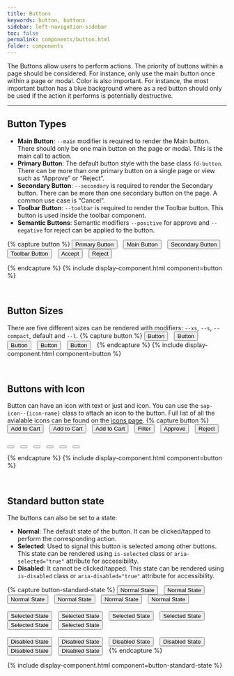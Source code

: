 ```yaml
---
title: Buttons
keywords: button, buttons
sidebar: left-navigation-sidebar
toc: false
permalink: components/button.html
folder: components
---
```


The Buttons allow users to perform actions. The priority of buttons within a page should be considered. For instance, only use the main button once within a page or modal.
Color is also important. For instance, the most important button has a blue background where as a red button should only be used if the action it performs is potentially destructive.

<hr>

## Button Types
- **Main Button**: `--main` modifier is required to render the Main button. There should only be one main button on the page or modal. This is the main call to action.
- **Primary Button**: The default button style with the base class `fd-button`. There can be more than one primary button on a single page or view such as “Approve” or “Reject”.
- **Secondary Button**: `--secondary` is required to render the Secondary button. There can be more than one secondary button on the page. A common use case is “Cancel”.
- **Toolbar Button**: `--toolbar` is required to render the Toolbar button. This button is used inside the toolbar component.
- **Semantic Buttons**: Semantic modifiers `--positive` for approve and `--negative` for reject can be applied to the button.

{% capture button %}
<button class="fd-button">Primary Button</button>
<button class="fd-button--main">Main Button</button>
<button class="fd-button--secondary">Secondary Button</button>
<button class="fd-button--toolbar">Toolbar Button</button>
<button class="fd-button--positive">Accept</button>
<button class=" fd-button--negative">Reject</button>

{% endcapture %}
{% include display-component.html component=button %}

<br/>

## Button Sizes
There are five different sizes can be rendered with modifiers: `--xs`, `--s`, `--compact`, default and `--l`.
{% capture button %}
<button class=" fd-button fd-button--xs">Button</button>
<button class=" fd-button fd-button--s">Button</button>
<button class=" fd-button fd-button--compact">Button</button>
<button class=" fd-button">Button</button>
<button class=" fd-button fd-button--l">Button</button>
{% endcapture %}
{% include display-component.html component=button %}

<br>

## Buttons with Icon
Button can have an icon with text or just and icon. You can use the `sap-icon--{icon-name}` class to attach an icon to the button.
Full list of all the avialable icons can be found on the <a href="icons.html">icons page</a>.
{% capture button %}
<button class="fd-button sap-icon--cart">Add to Cart</button>
<button class="fd-button--main sap-icon--cart">Add to Cart</button>
<button class="fd-button--secondary sap-icon--cart">Add to Cart</button>
<button class="fd-button--toolbar sap-icon--filter">Filter</button>
<button class="fd-button--main fd-button--positive sap-icon--accept">Approve</button>
<button class="fd-button--main fd-button--negative sap-icon--decline">Reject</button>
<br><br>
<button class="fd-button sap-icon--cart"></button>
<button class="fd-button--main sap-icon--cart"></button>
<button class="fd-button--secondary sap-icon--cart"></button>
<button class="fd-button--toolbar sap-icon--filter"></button>
<button class="fd-button--main fd-button--positive sap-icon--accept"></button>
<button class="fd-button--main fd-button--negative sap-icon--decline"></button>

{% endcapture %}
{% include display-component.html component=button %}

<br>

## Standard button state
The buttons can also be set to a state:

* **Normal**: The default state of the button. It can be clicked/tapped to perform the corresponding action.
* **Selected**: Used to signal this button is selected among other buttons. This state can be rendered using `is-selected` class or `aria-selected="true"` attribute for accessibility.
* **Disabled**: It cannot be clicked/tapped.  This state can be rendered using `is-disabled` class or `aria-disabled="true"` attribute for accessibility.

{% capture button-standard-state %}
<button class="fd-button">Normal State</button>
<button class="fd-button--main">Normal State</button>
<button class="fd-button--secondary">Normal State</button>
<button class="fd-button--toolbar">Normal State</button>
<button class="fd-button--positive">Normal State</button>
<button class=" fd-button--negative">Normal State</button>
<br><br>
<button class="fd-button is-selected" aria-selected="true">Selected State</button>
<button class="fd-button--main is-selected" aria-selected="true">Selected State</button>
<button class="fd-button--secondary is-selected" aria-selected="true">Selected State</button>
<button class="fd-button--toolbar is-selected" aria-selected="true">Selected State</button>
<button class="fd-button--positive is-selected" aria-selected="true">Selected State</button>
<button class=" fd-button--negative is-selected" aria-selected="true">Selected State</button>
<br><br>
<button class="fd-button is-disabled" aria-disabled="true">Disabled State</button>
<button class="fd-button--main is-disabled" aria-disabled="true">Disabled State</button>
<button class="fd-button--secondary is-disabled" aria-disabled="true">Disabled State</button>
<button class="fd-button--toolbar is-disabled" aria-disabled="true">Disabled State</button>
<button class="fd-button--positive is-disabled" aria-disabled="true">Disabled State</button>
<button class=" fd-button--negative is-disabled" aria-disabled="true">Disabled State</button>
{% endcapture %}

{% include display-component.html component=button-standard-state %}

<style media="screen">
.fd-button,
[class*="fd-button--"]{
	margin-right: 10px;
}
</style>
